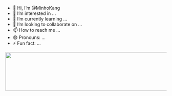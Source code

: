 - 👋 Hi, I’m @MinhoKang
- 👀 I’m interested in ...
- 🌱 I’m currently learning ...
- 💞️ I’m looking to collaborate on ...
- 📫 How to reach me ...
- 😄 Pronouns: ...
- ⚡ Fun fact: ...

<!---
MinhoKang/MinhoKang is a ✨ special ✨ repository because its `README.md` (this file) appears on your GitHub profile.
You can click the Preview link to take a look at your changes.
--->


<a href="https://github.com/devxb/gitanimals">
  <img
    src="https://render.gitanimals.org/lines/MinhoKang"
    width="600"
    height="120"
  />
</a>
  
